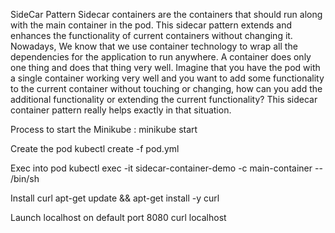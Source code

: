 SideCar Pattern
Sidecar containers are the containers that should run along with the main container in the pod. This sidecar pattern extends and enhances the functionality of current containers without changing it. Nowadays, We know that we use container technology to wrap all the dependencies for the application to run anywhere. A container does only one thing and does that thing very well.
Imagine that you have the pod with a single container working very well and you want to add some functionality to the current container without touching or changing, how can you add the additional functionality or extending the current functionality? This sidecar container pattern really helps exactly in that situation.

Process to start the Minikube :
minikube start

Create the pod
kubectl create -f pod.yml

Exec into pod
kubectl exec -it sidecar-container-demo -c main-container -- /bin/sh

Install curl
apt-get update && apt-get install -y curl

Launch localhost on default port 8080
curl localhost
